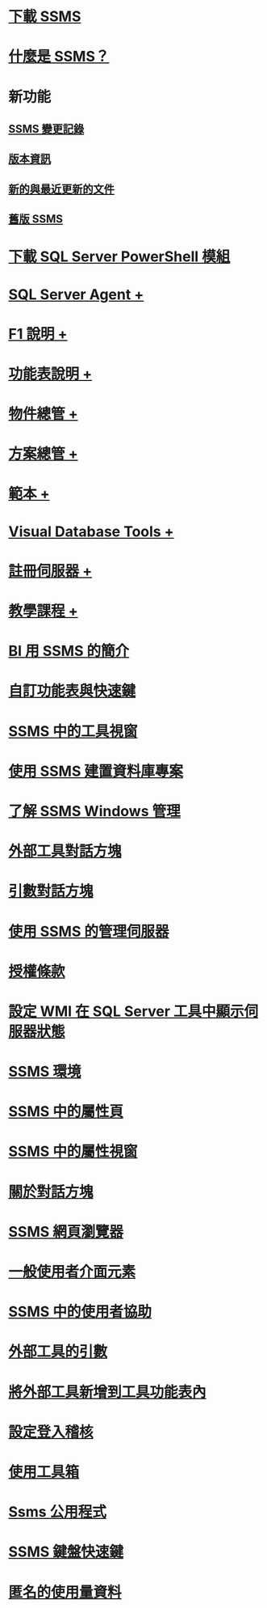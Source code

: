 # [下載 SSMS](download-sql-server-management-studio-ssms.md)
# [什麼是 SSMS？](sql-server-management-studio-ssms.md)

# 新功能
## [SSMS 變更記錄](sql-server-management-studio-changelog-ssms.md)
## [版本資訊](sql-server-management-studio-release-notes.md)
## [新的與最近更新的文件](new-updated-ssms.md)
## [舊版 SSMS](previous-sql-server-management-studio-releases.md)

# [下載 SQL Server PowerShell 模組](download-sql-server-ps-module.md)

# [SQL Server Agent +](../ssms/agent/sql-server-agent.md)
# [F1 說明 +](../ssms/f1-help/f1-help-for-server-connections-sql-server-management-studio.md)
# [功能表說明 +](../ssms/menu-help/sql-server-management-studio-menu-help.md)
# [物件總管 +](../ssms/object/object-explorer.md)
# [方案總管 +](../ssms/solution/solution-explorer.md)
# [範本 +](../ssms/template/template-explorer.md)
# [Visual Database Tools +](../ssms/visual-db-tools/visual-database-tools.md)
# [註冊伺服器 +](../ssms/register-servers/register-servers.md)
# [教學課程 +](../ssms/tutorials/tutorial-sql-server-management-studio.md)

# [BI 用 SSMS 的簡介](introduction-to-sql-server-management-studio-for-business-intelligence.md)
# [自訂功能表與快速鍵](customize-menus-and-shortcut-keys.md)
# [SSMS 中的工具視窗](tool-windows-in-sql-server-management-studio.md)
# [使用 SSMS 建置資料庫專案](build-database-projects-by-using-sql-server-management-studio.md)
# [了解 SSMS Windows 管理](understand-sql-server-management-studio-windows-management.md)
# [外部工具對話方塊](external-tools-dialog-box.md)

# [引數對話方塊](arguments-dialog-box.md)
# [使用 SSMS 的管理伺服器](administer-servers-with-sql-server-management-studio.md)
# [授權條款](sql-server-management-studio-license-terms.md)
# [設定 WMI 在 SQL Server 工具中顯示伺服器狀態](configure-wmi-to-show-server-status-in-sql-server-tools.md)
# [SSMS 環境](the-sql-server-management-studio-environment.md)
# [SSMS 中的屬性頁](property-pages-in-sql-server-management-studio.md)
# [SSMS 中的屬性視窗](properties-window-management-studio.md)

# [關於對話方塊](about-dialog-box.md)
# [SSMS 網頁瀏覽器](sql-server-management-studio-web-browser.md)
# [一般使用者介面元素](general-user-interface-elements.md)

# [SSMS 中的使用者協助](user-assistance-in-sql-server-management-studio.md)
# [外部工具的引數](use-of-sql-server-features-and-capabilities-wwi-oltp.md)
# [將外部工具新增到工具功能表內](add-an-external-tool-to-the-tools-menu-sql-server-management-studio.md)
# [設定登入稽核](configure-login-auditing-sql-server-management-studio.md)
# [使用工具箱](use-the-toolbox.md)

# [Ssms 公用程式](ssms-utility.md)  
# [SSMS 鍵盤快速鍵](sql-server-management-studio-keyboard-shortcuts.md)  
# [匿名的使用量資料](sql-server-management-studio-telemetry-ssms.md)
